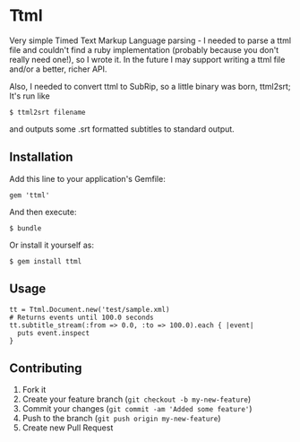 # Ttml

Very simple Timed Text Markup Language parsing - I needed to parse a ttml file
and couldn't find a ruby implementation (probably because you don't really
need one!), so I wrote it. In the future I may support writing a ttml file
and/or a better, richer API.

Also, I needed to convert ttml to SubRip, so a little binary was born, ttml2srt;
It's run like

    $ ttml2srt filename

and outputs some .srt formatted subtitles to standard output.

## Installation

Add this line to your application's Gemfile:

    gem 'ttml'

And then execute:

    $ bundle

Or install it yourself as:

    $ gem install ttml

## Usage

    tt = Ttml.Document.new('test/sample.xml)
    # Returns events until 100.0 seconds
    tt.subtitle_stream(:from => 0.0, :to => 100.0).each { |event|
      puts event.inspect
    }

## Contributing

1. Fork it
2. Create your feature branch (`git checkout -b my-new-feature`)
3. Commit your changes (`git commit -am 'Added some feature'`)
4. Push to the branch (`git push origin my-new-feature`)
5. Create new Pull Request
